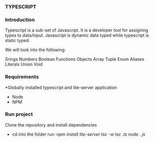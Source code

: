 ### TYPESCRIPT 

### Introduction

Typescript is a sub-set of Javascript. It is a developer tool for assigning types to data/input. Javascript is dynamic data typed while typescript is static typed.

We will look into the following:

Srings
Numbers
Boolean
Functions
Objects
Array
Tuple
Enum
Aliases
Literals
Union
Void

### Requirements

*Globally installed typescript and lite-server application
* Node
* NPM

### Run project

Clone the repository and install dependencies

* cd into the folder
run:
*npm install*
*lite-server*
*tsc -w*
*tsc <filename> .ts*
*node <filename>. js* 
